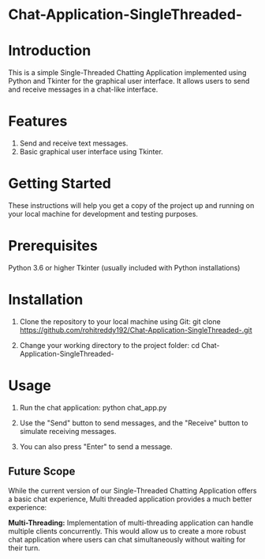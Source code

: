 # Chat-Application-SingleThreaded-

# Introduction
This is a simple Single-Threaded Chatting Application implemented using Python and Tkinter for the graphical user interface. It allows users to send and receive messages in a chat-like interface.

# Features
1. Send and receive text messages.
2. Basic graphical user interface using Tkinter.

# Getting Started
These instructions will help you get a copy of the project up and running on your local machine for development and testing purposes.

# Prerequisites
Python 3.6 or higher
Tkinter (usually included with Python installations)

# Installation
1. Clone the repository to your local machine using Git:
  git clone https://github.com/rohitreddy192/Chat-Application-SingleThreaded-.git

2. Change your working directory to the project folder:
  cd Chat-Application-SingleThreaded-
# Usage

1. Run the chat application:
  python chat_app.py

2. Use the "Send" button to send messages, and the "Receive" button to simulate receiving messages.

3. You can also press "Enter" to send a message.

## Future Scope

While the current version of our Single-Threaded Chatting Application offers a basic chat experience, Multi threaded application provides a much better experience:

**Multi-Threading:** Implementation of multi-threading application can handle multiple clients concurrently. This would allow us to create a more robust chat application where users can chat simultaneously without waiting for their turn.
